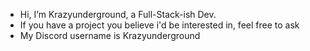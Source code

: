 - Hi, I’m Krazyunderground, a Full-Stack-ish Dev.
- If you have a project you believe i'd be interested in, feel free to ask
- My Discord username is Krazyunderground<br/>
